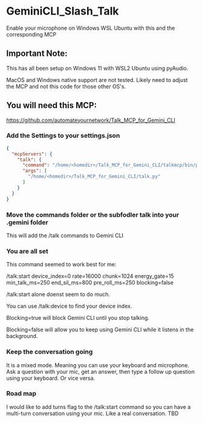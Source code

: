# GeminiCLI_Slash_Talk
Enable your microphone on Windows WSL Ubuntu with this and the corresponding MCP 

## Important Note:
This has all been setup on Windows 11 with WSL2 Ubuntu using pyAudio. 

MacOS and Windows native support are not tested. Likely need to adjust the MCP and not this code for those other OS's.

## You will need this MCP: 
https://github.com/automateyournetwork/Talk_MCP_for_Gemini_CLI

### Add the Settings to your settings.json
```json
{
  "mcpServers": {
    "talk": {
      "command": "/home/<homedir>/Talk_MCP_for_Gemini_CLI/talkmcp/bin/python",
      "args": [
        "/home/<homedir>/Talk_MCP_for_Gemini_CLI/talk.py"
      ]
    }
  }
}
```

### Move the commands folder or the subfodler talk into your .gemini folder 

This will add the /talk commands to Gemini CLI

### You are all set 

This command seemed to work best for me: 

/talk:start device_index=0 rate=16000 chunk=1024 energy_gate=15 min_talk_ms=250 end_sil_ms=800 pre_roll_ms=250 blocking=false 

/talk:start alone doenst seem to do much. 

You can use /talk:device to find your device index.

Blocking=true will block Gemini CLI until you stop talking.

Blocking=false will allow you to keep using Gemini CLI while it listens in the background.

### Keep the conversation going
It is a mixed mode. Meaning you can use your keyboard and microphone. Ask a question with your mic, get an answer, then type a follow up question using your keyboard. Or vice versa.

### Road map 
I would like to add turns flag to the /talk:start command so you can have a multi-turn conversation using your mic. Like a real conversation. TBD